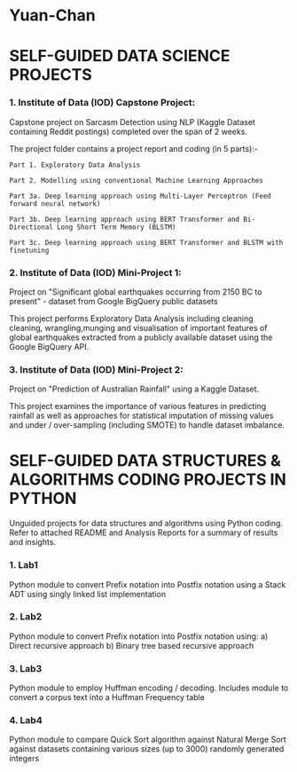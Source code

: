 # Yuan-Chan
# SELF-GUIDED DATA SCIENCE PROJECTS

### 1. Institute of Data (IOD) Capstone Project: 

Capstone project on Sarcasm Detection using NLP (Kaggle Dataset containing Reddit postings) completed over the span of 2 weeks.

The project folder contains a project report and coding (in 5 parts):-

    Part 1. Exploratory Data Analysis
  
    Part 2. Modelling using conventional Machine Learning Approaches
  
    Part 3a. Deep learning approach using Multi-Layer Perceptron (Feed forward neural network)
  
    Part 3b. Deep learning approach using BERT Transformer and Bi-Directional Long Short Term Memory (BLSTM) 
  
    Part 3c. Deep learning approach using BERT Transformer and BLSTM with finetuning


### 2. Institute of Data (IOD) Mini-Project 1:

Project on "Significant global earthquakes occurring from 2150 BC to present" - dataset from Google BigQuery public datasets

This project performs Exploratory Data Analysis including cleaning cleaning, wrangling,munging and visualisation of important features of global earthquakes extracted from a publicly available dataset using the Google BigQuery API.


### 3. Institute of Data (IOD) Mini-Project 2:

Project on "Prediction of Australian Rainfall" using a Kaggle Dataset.

This project examines the importance of various features in predicting rainfall as well as approaches for statistical imputation of missing values and under / over-sampling (including SMOTE) to handle dataset imbalance.


# SELF-GUIDED DATA STRUCTURES & ALGORITHMS CODING PROJECTS IN PYTHON

Unguided projects for data structures and algorithms using Python coding. 
Refer to attached README and Analysis Reports for a summary of results and insights.

### 1. Lab1
Python module to convert Prefix notation into Postfix notation using a Stack ADT using singly linked list implementation

### 2. Lab2
Python module to convert Prefix notation into Postfix notation using: a) Direct recursive approach b) Binary tree based recursive approach

### 3. Lab3
Python module to employ Huffman encoding / decoding. Includes module to convert a corpus text into a Huffman Frequency table

### 4. Lab4
Python module to compare Quick Sort algorithm against Natural Merge Sort against datasets containing various sizes (up to 3000) randomly generated integers
